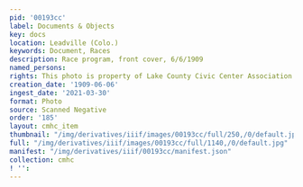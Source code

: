 ```yaml
---
pid: '00193cc'
label: Documents & Objects
key: docs
location: Leadville (Colo.)
keywords: Document, Races
description: Race program, front cover, 6/6/1909
named_persons: 
rights: This photo is property of Lake County Civic Center Association.
creation_date: '1909-06-06'
ingest_date: '2021-03-30'
format: Photo
source: Scanned Negative
order: '185'
layout: cmhc_item
thumbnail: "/img/derivatives/iiif/images/00193cc/full/250,/0/default.jpg"
full: "/img/derivatives/iiif/images/00193cc/full/1140,/0/default.jpg"
manifest: "/img/derivatives/iiif/00193cc/manifest.json"
collection: cmhc
! '': 
---
```

